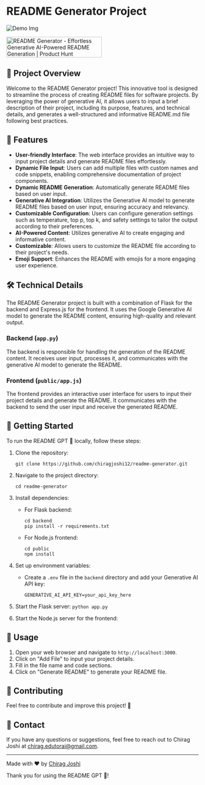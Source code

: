 # README Generator Project

![Demo Img](/preview/img1.png)

<a href="https://www.producthunt.com/posts/readme-generator?embed=true&utm_source=badge-featured&utm_medium=badge&utm_souce=badge-readme&#0045;generator" target="_blank"><img src="https://api.producthunt.com/widgets/embed-image/v1/featured.svg?post_id=483541&theme=light" alt="README&#0032;Generator - Effortless&#0032;Generative&#0032;AI&#0045;Powered&#0032;README&#0032;Generation | Product Hunt" style="width: 250px; height: 54px;" width="250" height="54" /></a>

## 🚀 Project Overview

Welcome to the README Generator project! This innovative tool is designed to streamline the process of creating README files for software projects. By leveraging the power of generative AI, it allows users to input a brief description of their project, including its purpose, features, and technical details, and generates a well-structured and informative README.md file following best practices.

## 🌟 Features

- **User-friendly Interface**: The web interface provides an intuitive way to input project details and generate README files effortlessly.
- **Dynamic File Input**: Users can add multiple files with custom names and code snippets, enabling comprehensive documentation of project components.
- **Dynamic README Generation**: Automatically generate README files based on user input.
- **Generative AI Integration**: Utilizes the Generative AI model to generate README files based on user input, ensuring accuracy and relevancy.
- **Customizable Configuration**: Users can configure generation settings such as temperature, top p, top k, and safety settings to tailor the output according to their preferences.
- **AI-Powered Content**: Utilizes generative AI to create engaging and informative content.
- **Customizable**: Allows users to customize the README file according to their project's needs.
- **Emoji Support**: Enhances the README with emojis for a more engaging user experience.

## 🛠️ Technical Details

The README Generator project is built with a combination of Flask for the backend and Express.js for the frontend. It uses the Google Generative AI model to generate the README content, ensuring high-quality and relevant output.

### Backend (`app.py`)
The backend is responsible for handling the generation of the README content. It receives user input, processes it, and communicates with the generative AI model to generate the README.

### Frontend (`public/app.js`)
The frontend provides an interactive user interface for users to input their project details and generate the README. It communicates with the backend to send the user input and receive the generated README.

## 🚀 Getting Started

To run the README GPT 🤖 locally, follow these steps:

1. Clone the repository:
   ```
   git clone https://github.com/chiragjoshi12/readme-generator.git
   ```

2. Navigate to the project directory:
   ```
   cd readme-generator
   ```
3. Install dependencies:
   - For Flask backend:
     ```
     cd backend
     pip install -r requirements.txt
     ```
   - For Node.js frontend:
     ```
     cd public
     npm install
     ```
5. Set up environment variables:
   - Create a `.env` file in the `backend` directory and add your Generative AI API key:
     ```
     GENERATIVE_AI_API_KEY=your_api_key_here
     ```
6. Start the Flask server:
    ```python app.py```
7. Start the Node.js server for the frontend:


## 📝 Usage

1. Open your web browser and navigate to `http://localhost:3000`.
2. Click on "Add File" to input your project details.
3. Fill in the file name and code sections.
4. Click on "Generate README" to generate your README file.

## 🤝 Contributing

Feel free to contribute and improve this project! 🚀

## 📧 Contact

If you have any questions or suggestions, feel free to reach out to Chirag Joshi at chirag.edutorai@gmail.com.

---

Made with ❤️ by [Chirag Joshi](https://github.com/chiragjoshi12)

Thank you for using the README GPT 🤖!
